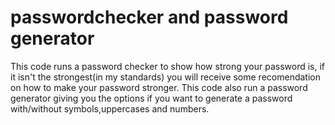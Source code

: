 # passwordchecker and password generator
This code runs a password checker to show how strong your password is, if it isn't the strongest(in my standards) you will receive some recomendation on how to make your password stronger.
This code also run a password generator giving you the options if you want to generate a password with/without symbols,uppercases and numbers.
